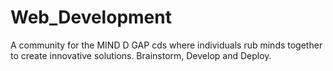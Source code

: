 # Web_Development
A community for the MIND D GAP cds where individuals rub minds together to create innovative solutions. Brainstorm, Develop and Deploy.
